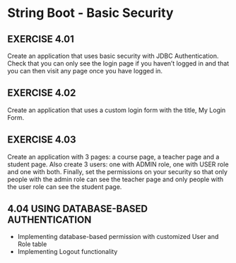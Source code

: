 # String Boot - Basic Security


EXERCISE 4.01
-------------
Create an application that uses basic security with JDBC 
Authentication. Check that you can only see the login page 
if you haven’t logged in and that you can then visit any page once you have logged in.

EXERCISE 4.02
-------------
Create an application that uses a custom login form with the title, My Login Form.

EXERCISE 4.03
-------------
Create an application with 3 pages: a course page, a teacher page and a student page. 
Also create 3 users: one with ADMIN role, one with USER role and one with both. 
Finally, set the permissions on your security so that only people 
with the admin role can see the teacher page and only people 
with the user role can see the student page.

4.04 USING DATABASE-BASED AUTHENTICATION
----------------------------------------

- Implementing database-based permission with customized User and Role table
- Implementing Logout functionality
